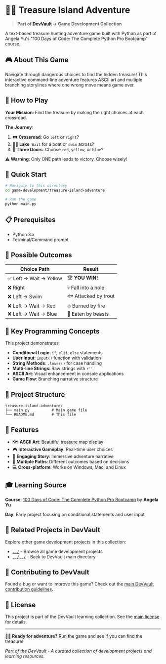 # 🏴‍☠️ Treasure Island Adventure

> **Part of [DevVault](../../README.md) → Game Development Collection**

A text-based treasure hunting adventure game built with Python as part of Angela Yu's "100 Days of Code: The Complete Python Pro Bootcamp" course.

## 🎮 About This Game

Navigate through dangerous choices to find the hidden treasure! This interactive command-line adventure features ASCII art and multiple branching storylines where one wrong move means game over.

## 🎯 How to Play

**Your Mission**: Find the treasure by making the right choices at each crossroad.

**The Journey**:
1. 🛤️ **Crossroad**: Go `left` or `right`?
2. 🏊‍♂️ **Lake**: `Wait` for a boat or `swim` across?
3. 🚪 **Three Doors**: Choose `red`, `yellow`, or `blue`?

⚠️ **Warning**: Only ONE path leads to victory. Choose wisely!

## 🚀 Quick Start

```bash
# Navigate to this directory
cd game-development/treasure-island-adventure

# Run the game
python main.py
```

## 📋 Prerequisites

- Python 3.x
- Terminal/Command prompt

## 🎲 Possible Outcomes

| Choice Path | Result |
|-------------|--------|
| ✅ Left → Wait → Yellow | 🏆 **YOU WIN!** |
| ❌ Right | 💀 Fall into a hole |
| ❌ Left → Swim | 🐟 Attacked by trout |
| ❌ Left → Wait → Red | 🔥 Burned by fire |
| ❌ Left → Wait → Blue | 🐻 Eaten by beasts |

## 🧠 Key Programming Concepts

This project demonstrates:
- **Conditional Logic**: `if`, `elif`, `else` statements
- **User Input**: `input()` function with validation
- **String Methods**: `.lower()` for case handling
- **Multi-line Strings**: Raw strings with `r'''`
- **ASCII Art**: Visual enhancement in console applications
- **Game Flow**: Branching narrative structure

## 📁 Project Structure

```
treasure-island-adventure/
├── main.py          # Main game file
└── README.md        # This file
```

## 🎨 Features

- 🗺️ **ASCII Art**: Beautiful treasure map display
- 🎮 **Interactive Gameplay**: Real-time user choices
- 📖 **Engaging Story**: Immersive adventure narrative
- 🔀 **Multiple Paths**: Different outcomes based on decisions
- 💻 **Cross-platform**: Works on Windows, Mac, and Linux

## 🎓 Learning Source

**Course**: [100 Days of Code: The Complete Python Pro Bootcamp](https://www.udemy.com/course/100-days-of-code/) by **Angela Yu**

**Day**: Early project focusing on conditional statements and user input

## 🔗 Related Projects in DevVault

Explore other game development projects in this collection:
- [`../`](../) - Browse all game development projects
- [`../../`](../../) - Back to DevVault main directory

## 🤝 Contributing to DevVault

Found a bug or want to improve this game? Check out the [main DevVault contribution guidelines](../../CONTRIBUTING.md).

## 📝 License

This project is part of the DevVault learning collection. See the [main license](../../LICENSE) for details.

---

🏴‍☠️ **Ready for adventure?** Run the game and see if you can find the treasure! 

*Part of the DevVault - A curated collection of development projects and learning resources.*
